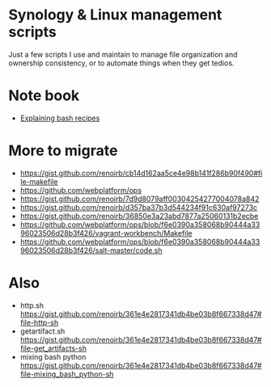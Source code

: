 # Synology & Linux management scripts

Just a few scripts I use and maintain to manage file organization and ownership
consistency, or to automate things when they get tedios.

# Note book

- [Explaining bash recipes](./notes/REMINDERS_USEFUL_BASH_PATTERNS.md)

[useful-bash-snippets-gist]:
  https://gist.github.com/renoirb/361e4e2817341db4be03b8f667338d47#file-bash_snippets-md

# More to migrate

- https://gist.github.com/renoirb/cb14d162aa5ce4e98b141f286b90f490#file-makefile
- https://github.com/webplatform/ops
- https://gist.github.com/renoirb/7d9d8079aff00304254277004078a842
- https://gist.github.com/renoirb/d357ba37b3d544234f91c630af97273c
- https://gist.github.com/renoirb/36850e3a23abd7877a25060131b2ecbe
- https://github.com/webplatform/ops/blob/f6e0390a358068b90444a3396023506d28b3f426/vagrant-workbench/Makefile
- https://github.com/webplatform/ops/blob/f6e0390a358068b90444a3396023506d28b3f426/salt-master/code.sh

# Also

- http.sh
  https://gist.github.com/renoirb/361e4e2817341db4be03b8f667338d47#file-http-sh
- getartifact.sh
  https://gist.github.com/renoirb/361e4e2817341db4be03b8f667338d47#file-get_artifacts-sh
- mixing bash python
  https://gist.github.com/renoirb/361e4e2817341db4be03b8f667338d47#file-mixing_bash_python-sh
